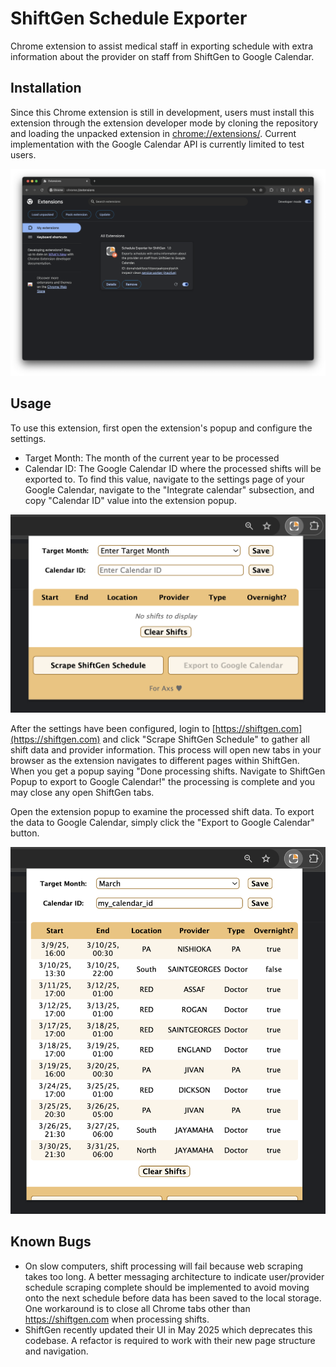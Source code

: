 # ShiftGen Schedule Exporter
Chrome extension to assist medical staff in exporting schedule with extra information about the provider on staff from ShiftGen to Google Calendar.

## Installation
Since this Chrome extension is still in development, users must install this extension through the extension developer mode by cloning the repository and loading the unpacked extension in [chrome://extensions/](chrome://extensions/). Current implementation with the Google Calendar API is currently limited to test users.

![Installation](public/images/installation.png)

## Usage

To use this extension, first open the extension's popup and configure the settings.

* Target Month: The month of the current year to be processed
* Calendar ID: The Google Calendar ID where the processed shifts will be exported to. To find this value, navigate to the settings page of your Google Calendar, navigate to the "Integrate calendar" subsection, and copy "Calendar ID" value into the extension popup.

<div style="text-align:center">
  <img src="public/images/configure_settings.png" alt="Configure settings" width="600" >
</div>

After the settings have been configured, login to [https://shiftgen.com](https://shiftgen.com) and click "Scrape ShiftGen Schedule" to gather all shift data and provider information. This process will open new tabs in your browser as the extension navigates to different pages within ShiftGen. When you get a popup saying "Done processing shifts. Navigate to ShiftGen Popup to export to Google Calendar!" the processing is complete and you may close any open ShiftGen tabs. 

<!-- TODO: add picture of popup -->

Open the extension popup to examine the processed shift data. To export the data to Google Calendar, simply click the "Export to Google Calendar" button.

<div style="text-align:center">
  <img src="public/images/examine_shifts.png" alt="Examine shifts" width="600" >
</div>

## Known Bugs

* On slow computers, shift processing will fail because web scraping takes too long. A better messaging architecture to indicate user/provider schedule scraping complete should be implemented to avoid moving onto the next schedule before data has been saved to the local storage. One workaround is to close all Chrome tabs other than https://shiftgen.com when processing shifts.
* ShiftGen recently updated their UI in May 2025 which deprecates this codebase. A refactor is required to work with their new page structure and navigation.

<!-- ## Automated Scraping Process
1. Click "Scrape" button in popup, sets scraping flag to true
2. popup opens a new tab at [https://www.shiftgen.com/member/schedule](https://www.shiftgen.com/member/schedule), and saves TAB_ID
3. Submit POST request to change site to USER
```html
<form action="/member/change_selected_site" id="site_change_form" method="post">
   <select id="site_id" name="site_id"><option value="83">CHOC Scribe</option>
   <option value="84">St Joseph/CHOC MLP</option>
   <option value="80" selected="selected">St Joseph/CHOC Physician</option></select>
</form>
```
1. Page redirects to [https://www.shiftgen.com/member/multi_site_schedule](https://www.shiftgen.com/member/multi_site_schedule)
2. In content scripts for [https://www.shiftgen.com/member/multi_site_schedule](https://www.shiftgen.com/member/multi_site_schedule), check scraping flag and if true redirect to [https://www.shiftgen.com/member/schedule](https://www.shiftgen.com/member/schedule)
3. Find table with thead containing the selected Month, set "My Schedule Only" input to true, and click "Create Print Version"
```html
<div class="col-md-6">
  <form action="/member/schedule" method="post">
    <input id="_id" name="[id]" type="hidden" value="14544">
    <table class="schedule" cellpadding="0">
      <thead>
        <tr>
          <th colspan="2" class="text-left">
            <h2><a href="/member/schedule/14544">March 2025 - CHOC</a></h2>
          </th>
        </tr>
      </thead>
      <tbody>
        <tr>
          <td>
            <label for="start_date_14544" class="dimmed">Starting</label>
            <input class="input-lg col-md-11" id="start_date_14544" name="start_date_14544" type="text" value="March 01, 2025"> <img alt="Calendar" class="calendar_date_select_popup_icon" onclick="new CalendarDateSelect( $(this).previous(), {embedded:false, year_range:[2024, 2026]} );" src="/images/calendar_date_select/calendar.gif?1597158197" style="border:0px; cursor:pointer;">
          </td>
          <td>
            <label for="end_date_14544" class="dimmed">Ending</label>
            <input class="input-lg col-md-11" id="end_date_14544" name="end_date_14544" type="text" value="March 31, 2025"> <img alt="Calendar" class="calendar_date_select_popup_icon" onclick="new CalendarDateSelect( $(this).previous(), {embedded:false, year_range:[2024, 2026]} );" src="/images/calendar_date_select/calendar.gif?1597158197" style="border:0px; cursor:pointer;">
          </td>
        </tr>
        <tr>
          <td width="230">
            <p class="dimmed">Shifts to Print</p>
            <ul class="unstyled">
              <li>
                <label><input type="checkbox" name="print_only_my_schedule"> My Schedule Only</label>
              </li>
              <li>
                <label><input type="checkbox" name="shift_groups[]" value="214" checked=""> Scribe</label>
              </li>
            </ul>
          </td>
          <td>
            <p class="dimmed">Edit</p>
            <ul>
              <li><a href="/member/record_overtime_for_schedule?schedule_id=14544&amp;worker_id=18642">Modify Hours Worked</a></li>
            </ul>
          </td>
        </tr>
        <tr>
          <td class="text-right" colspan="2">
            <br>
            <input class="btn" id="schedule_submit" name="commit" type="submit" value="Create Print Version">
          </td>
        </tr>
      </tbody>
    </table>
  </form>
</div>
```

1. Page redirects to USER print view
2. Scrape page, then redirect to [https://www.shiftgen.com/member/schedule](https://www.shiftgen.com/member/schedule) -->